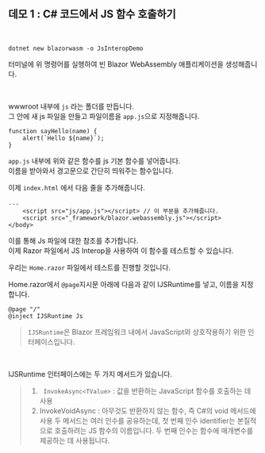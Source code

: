 ## 데모 1 : C# 코드에서 JS 함수 호출하기

<br/>

```
dotnet new blazorwasm -o JsInteropDemo
```
터미널에 위 명령어를 실행하여 빈 Blazor WebAssembly 애플리케이션을 생성해줍니다.

<br/>

wwwroot 내부에  ` js `  라는 폴더를 만듭니다. <br/>
그 안에 새 js 파일을 만들고 파일이름을 `app.js`으로 지정해줍니다.
<br/>

```
function sayHello(name) {
    alert(`Hello ${name}`);
}
```
`app.js` 내부에 위와 같은 함수를 js 기본 함수를 넣어줍니다.<br/>
이름을 받아와서 경고문으로 간단히 띄워주는 함수입니다.<br/>

이제 `index.html` 에서 다음 줄을 추가해줍니다.<br/>

```
...
    <script src="js/app.js"></script> // 이 부분을 추가해줍니다.
    <script src="_framework/blazor.webassembly.js"></script>
</body>
```

이를 통해 Js 파일에 대한 참조를 추가합니다.<br/>
이제 Razor 파일에서 JS Interop을 사용하여 이 함수를 테스트할 수 있습니다.<br/>

우리는 `Home.razor` 파일에서 테스트를 진행할 것입니다.<br/>

Home.razor에서 `@page`지시문 아래에 다음과 같이 IJSRuntime를 넣고, 이름을 지정합니다.
```
@page "/"
@inject IJSRuntime Js
```
> `IJSRuntime`은 Blazor 프레임워크 내에서 JavaScript와 상호작용하기 위한 인터페이스입니다.

<br/>

IJSRuntime 인터페이스에는 두 가지 메서드가 있습니다.
> 1. ` InvokeAsync<TValue>` : 값을 반환하는 JavaScript 함수를 호출하는 데 사용
> 2. InvokeVoidAsync : 아무것도 반환하지 않는 함수, 즉 C#의 void 메서드에 사용
> 두 메서드는 여러 인수를 공유하는데, 첫 번째 인수 identifier는 본질적으로 호출하려는 JS 함수의 이름입니다. 두 번째 인수는 함수에 매개변수를 제공하는 데 사용됩니다.

